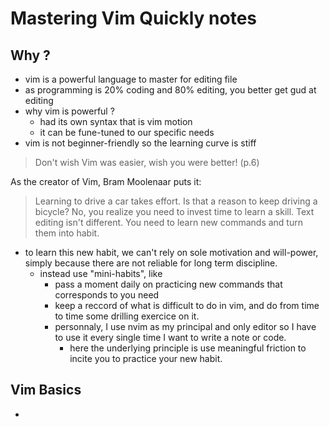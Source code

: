 # Mastering Vim Quickly notes

## Why ?

- vim is a powerful language to master for editing file
- as programming is 20% coding and 80% editing, you better get gud at editing
- why vim is powerful ?
  - had its own syntax that is vim motion
  - it can be fune-tuned to our specific needs
- vim is not beginner-friendly so the learning curve is stiff

> Don't wish Vim was easier, wish you were better! (p.6)

As the creator of Vim, Bram Moolenaar puts it:

> Learning to drive a car takes effort. Is that a reason to keep driving a bicycle? No, you realize you need to invest time to learn a skill. Text editing isn't different. You need to learn new commands and turn them into habit.

- to learn this new habit, we can't rely on sole motivation and will-power, simply because there are not reliable for long term discipline.
  - instead use "mini-habits", like
    - pass a moment daily on practicing new commands that corresponds to you need
    - keep a reccord of what is difficult to do in vim, and do from time to time some drilling exercice on it.
    - personnaly, I use nvim as my principal and only editor so I have to use it every single time I want to write a note or code.
      - here the underlying principle is use meaningful friction to incite you to practice your new habit.

## Vim Basics

-

